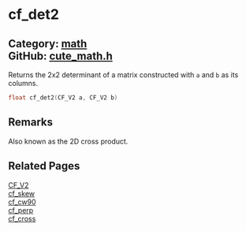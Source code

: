 [//]: # (This file is automatically generated by Cute Framework's docs parser.)
[//]: # (Do not edit this file by hand!)
[//]: # (See: https://github.com/RandyGaul/cute_framework/blob/master/samples/docs_parser.cpp)
[](../header.md ':include')

# cf_det2

Category: [math](/api_reference?id=math)  
GitHub: [cute_math.h](https://github.com/RandyGaul/cute_framework/blob/master/include/cute_math.h)  
---

Returns the 2x2 determinant of a matrix constructed with `a` and `b` as its columns.

```cpp
float cf_det2(CF_V2 a, CF_V2 b)
```

## Remarks

Also known as the 2D cross product.

## Related Pages

[CF_V2](/math/cf_v2.md)  
[cf_skew](/math/cf_skew.md)  
[cf_cw90](/math/cf_cw90.md)  
[cf_perp](/math/cf_perp.md)  
[cf_cross](/math/cf_cross.md)  
